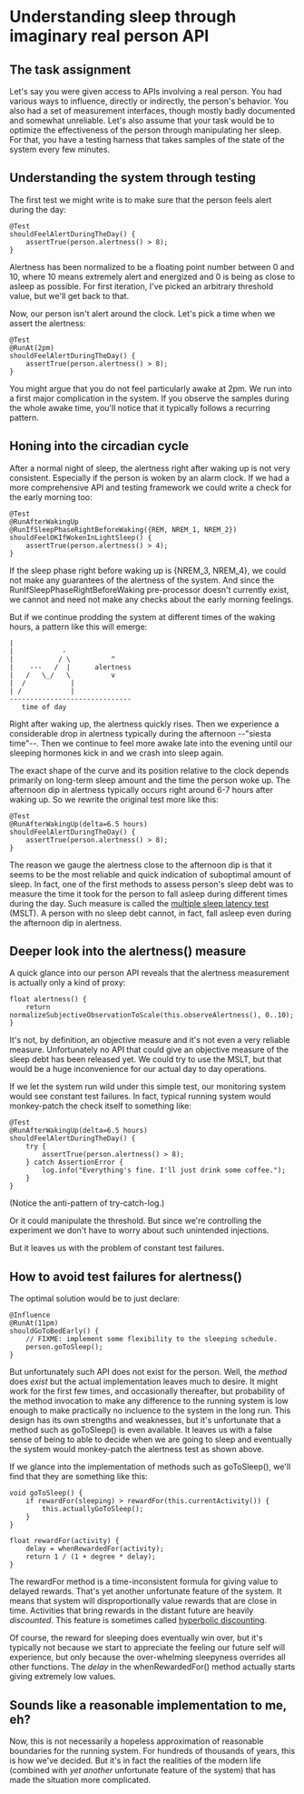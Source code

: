 
# Understanding sleep through imaginary real person API

## The task assignment

Let's say you were given access to APIs involving a real person. You had various
ways to influence, directly or indirectly, the person's behavior. You also had a
set of measurement interfaces, though mostly badly documented and somewhat
unreliable. Let's also assume that your task would be to optimize the
effectiveness of the person through manipulating her sleep.  For that, you have
a testing harness that takes samples of the state of the system every few
minutes. 

## Understanding the system through testing

The first test we might write is to make sure that the person feels alert
during the day:

    @Test 
    shouldFeelAlertDuringTheDay() {
        assertTrue(person.alertness() > 8);
    }

Alertness has been normalized to be a floating point number between 0 and 10,
where 10 means extremely alert and energized and 0 is being as close to asleep
as possible. For first iteration, I've picked an arbitrary threshold value, but
we'll get back to that.

Now, our person isn't alert around the clock. Let's pick a time when we assert
the alertness:

    @Test 
    @RunAt(2pm)
    shouldFeelAlertDuringTheDay() {
        assertTrue(person.alertness() > 8);
    }

You might argue that you do not feel particularly awake at 2pm. We run into a
first major complication in the system. If you observe the samples during the
whole awake time, you'll notice that it typically follows a recurring pattern.

## Honing into the circadian cycle

After a normal night of sleep, the alertness right after waking up is not very
consistent. Especially if the person is woken by an alarm clock. If we had a
more comprehensive API and testing framework we could write a check for the
early morning too:

    @Test
    @RunAfterWakingUp
    @RunIfSleepPhaseRightBeforeWaking({REM, NREM_1, NREM_2})
    shouldFeelOKIfWokenInLightSleep() {
        assertTrue(person.alertness() > 4);
    }

If the sleep phase right before waking up is {NREM_3, NREM_4}, we could not make
any guarantees of the alertness of the system. And since the
RunIfSleepPhaseRightBeforeWaking pre-processor doesn't currently exist, we
cannot and need not make any checks about the early morning feelings. 

But if we continue prodding the system at different times of the waking hours, a
pattern like this will emerge:

    |             
    |            -
    |           / \          ^
    |    ---   /  |      alertness
    |   /   \_/   \          v
    |  /           |
    | /            |
    ------------------------------
       time of day

Right after waking up, the alertness quickly rises. Then we experience a
considerable drop in alertness typically during the afternoon --"siesta
time"--. Then we continue to feel more awake late into the evening until our
sleeping hormones kick in and we crash into sleep again.

The exact shape of the curve and its position relative to the clock depends
primarily on long-term sleep amount and the time the person woke up. The
afternoon dip in alertness typically occurs right around 6-7 hours after waking
up. So we rewrite the original test more like this:

    @Test
    @RunAfterWakingUp(delta=6.5 hours)
    shouldFeelAlertDuringTheDay() {
        assertTrue(person.alertness() > 8);
    }

The reason we gauge the alertness close to the afternoon dip is that it seems to
be the most reliable and quick indication of suboptimal amount of sleep. In
fact, one of the first methods to assess person's sleep debt was to measure the
time it took for the person to fall asleep during different times during the
day. Such measure is called the [multiple sleep latency
test](http://www.sleepeducation.com/disease-detection/multiple-sleep-latency-test/overview-and-facts)
(MSLT).  A person with no sleep debt cannot, in fact, fall asleep even during
the afternoon dip in alertness.

## Deeper look into the alertness() measure

A quick glance into our person API reveals that the alertness measurement is
actually only a kind of proxy:

    float alertness() {
        return normalizeSubjectiveObservationToScale(this.observeAlertness(), 0..10);
    }

It's not, by definition, an objective measure and it's not even a very reliable
measure.  Unfortunately no API that could give an objective measure of the sleep
debt has been released yet. We could try to use the MSLT, but that would be a
huge inconvenience for our actual day to day operations. 

If we let the system run wild under this simple test, our monitoring system
would see constant test failures. In fact, typical running system would
monkey-patch the check itself to something like:

    @Test
    @RunAfterWakingUp(delta=6.5 hours)
    shouldFeelAlertDuringTheDay() {
        try {
            assertTrue(person.alertness() > 8);
        } catch AssertionError {
            log.info("Everything's fine. I'll just drink some coffee.");
        }
    }

(Notice the anti-pattern of try-catch-log.)

Or it could manipulate the threshold. But since we're controlling the experiment
we don't have to worry about such unintended injections. 

But it leaves us with the problem of constant test failures. 

## How to avoid test failures for alertness()

The optimal solution would be to just declare:

    @Influence
    @RunAt(11pm)
    shouldGoToBedEarly() {
        // FIXME: implement some flexibility to the sleeping schedule.
        person.goToSleep(); 
    }


But unfortunately such API does not exist for the person. Well, the *method*
does *exist* but the actual implementation leaves much to desire. It might work
for the first few times, and occasionally thereafter, but probability of the
method invocation to make any difference to the running system is low enough to
make practically no incluence to the system in the long run. This design has its
own strengths and weaknesses, but it's unfortunate that a method such as
goToSleep() is even available. It leaves us with a false sense of being to able
to decide when we are going to sleep and eventually the system would
monkey-patch the alertness test as shown above.

If we glance into the implementation of methods such as goToSleep(), we'll find
that they are something like this:

    void goToSleep() {
        if rewardFor(sleeping) > rewardFor(this.currentActivity()) {
            this.actuallyGoToSleep();
        }
    }

    float rewardFor(activity) {
        delay = whenRewardedFor(activity);
        return 1 / (1 + degree * delay);
    }

The rewardFor method is a time-inconsistent formula for giving value to
delayed rewards. That's yet another unfortunate feature of the system. It means
that system will disproportionally value rewards that are close in time.
Activities that bring rewards in the distant future are heavily *discounted*.
This feature is sometimes called [hyperbolic
discounting](https://en.wikipedia.org/wiki/Hyperbolic_discounting).

Of course, the reward for sleeping does eventually win over, but it's typically
not because we start to appreciate the feeling our future self will experience,
but only because the over-whelming sleepyness overrides all other functions. The
*delay* in the whenRewardedFor() method actually starts giving extremely low
values. 

## Sounds like a reasonable implementation to me, eh?

Now, this is not necessarily a hopeless approximation of reasonable boundaries
for the running system. For hundreds of thousands of years, this is how we've
decided. But it's in fact the realities of the modern life (combined with *yet
another* unfortunate feature of the system) that has made the situation more
complicated. 


























